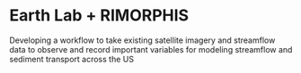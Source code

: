# Earth Lab + RIMORPHIS 
Developing a workflow to take existing satellite imagery and streamflow data to observe and record  important variables for modeling streamflow and sediment transport across the US
